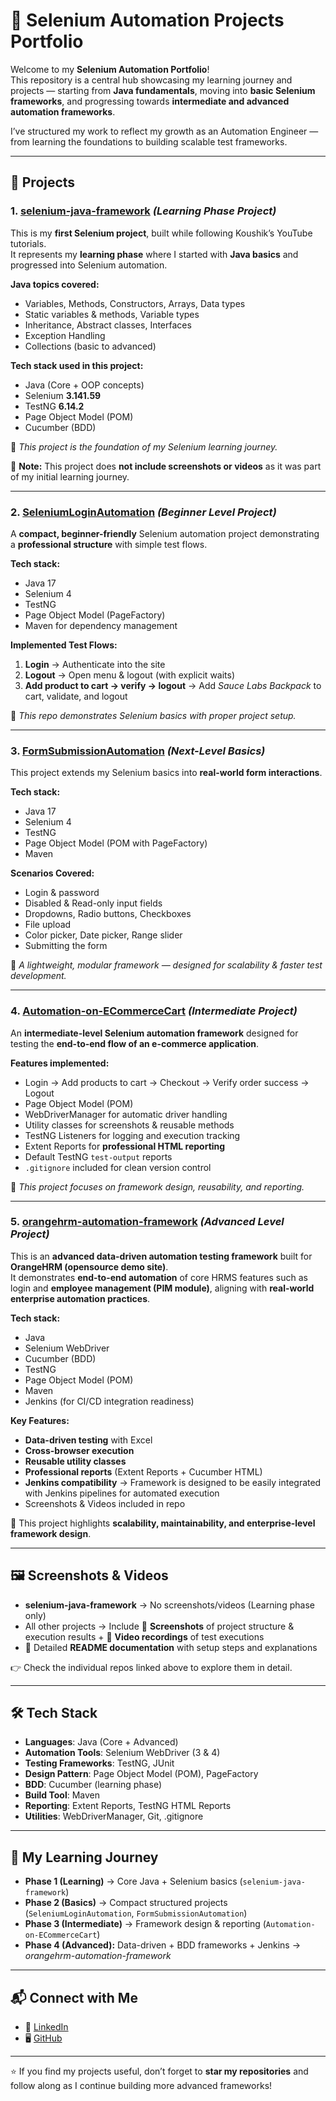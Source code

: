 # 🚀 Selenium Automation Projects Portfolio

Welcome to my **Selenium Automation Portfolio**!  
This repository is a central hub showcasing my learning journey and projects — starting from **Java fundamentals**, moving into **basic Selenium frameworks**, and progressing towards **intermediate and advanced automation frameworks**.  

I’ve structured my work to reflect my growth as an Automation Engineer — from learning the foundations to building scalable test frameworks.  

---

## 📌 Projects

### 1. [selenium-java-framework](https://github.com/AbarnaSelv/selenium-java-framework) _(Learning Phase Project)_
This is my **first Selenium project**, built while following Koushik’s YouTube tutorials.  
It represents my **learning phase** where I started with **Java basics** and progressed into Selenium automation.

**Java topics covered:**
- Variables, Methods, Constructors, Arrays, Data types  
- Static variables & methods, Variable types  
- Inheritance, Abstract classes, Interfaces  
- Exception Handling  
- Collections (basic to advanced)  

**Tech stack used in this project:**
- Java (Core + OOP concepts)  
- Selenium **3.141.59**  
- TestNG **6.14.2**  
- Page Object Model (POM)  
- Cucumber (BDD)  

📌 *This project is the foundation of my Selenium learning journey.*  

📌 **Note:** This project does **not include screenshots or videos** as it was part of my initial learning journey.

---

### 2. [SeleniumLoginAutomation](https://github.com/AbarnaSelv/SeleniumLoginAutomation) _(Beginner Level Project)_
A **compact, beginner-friendly** Selenium automation project demonstrating a **professional structure** with simple test flows.  

**Tech stack:**
- Java 17  
- Selenium 4  
- TestNG  
- Page Object Model (PageFactory)  
- Maven for dependency management  

**Implemented Test Flows:**
1. **Login** → Authenticate into the site  
2. **Logout** → Open menu & logout (with explicit waits)  
3. **Add product to cart → verify → logout** → Add *Sauce Labs Backpack* to cart, validate, and logout  

📌 *This repo demonstrates Selenium basics with proper project setup.*  

---

### 3. [FormSubmissionAutomation](https://github.com/AbarnaSelv/FormSubmissionAutomation) _(Next-Level Basics)_
This project extends my Selenium basics into **real-world form interactions**.  

**Tech stack:**
- Java 17  
- Selenium 4  
- TestNG  
- Page Object Model (POM with PageFactory)  
- Maven  

**Scenarios Covered:**
- Login & password  
- Disabled & Read-only input fields  
- Dropdowns, Radio buttons, Checkboxes  
- File upload  
- Color picker, Date picker, Range slider  
- Submitting the form  

📌 *A lightweight, modular framework — designed for scalability & faster test development.*  

---

### 4. [Automation-on-ECommerceCart](https://github.com/AbarnaSelv/Automation-on-ECommerceCart) _(Intermediate Project)_
An **intermediate-level Selenium automation framework** designed for testing the **end-to-end flow of an e-commerce application**.  

**Features implemented:**
- Login → Add products to cart → Checkout → Verify order success → Logout  
- Page Object Model (POM)  
- WebDriverManager for automatic driver handling  
- Utility classes for screenshots & reusable methods  
- TestNG Listeners for logging and execution tracking  
- Extent Reports for **professional HTML reporting**  
- Default TestNG `test-output` reports  
- `.gitignore` included for clean version control  

📌 *This project focuses on framework design, reusability, and reporting.*  

---

### 5. [orangehrm-automation-framework](https://github.com/AbarnaSelv/orangehrm-automation-framework) _(Advanced Level Project)_
This is an **advanced data-driven automation testing framework** built for **OrangeHRM (opensource demo site)**.  
It demonstrates **end-to-end automation** of core HRMS features such as login and **employee management (PIM module)**, aligning with **real-world enterprise automation practices**.

**Tech stack:**
- Java  
- Selenium WebDriver  
- Cucumber (BDD)  
- TestNG  
- Page Object Model (POM)  
- Maven  
- Jenkins (for CI/CD integration readiness)  

**Key Features:**
- **Data-driven testing** with Excel  
- **Cross-browser execution**  
- **Reusable utility classes**  
- **Professional reports** (Extent Reports + Cucumber HTML)  
- **Jenkins compatibility** → Framework is designed to be easily integrated with Jenkins pipelines for automated execution  
- Screenshots & Videos included in repo  

📌 This project highlights **scalability, maintainability, and enterprise-level framework design**.


---

## 🖼️ Screenshots & Videos
- **selenium-java-framework** → No screenshots/videos (Learning phase only)  
- All other projects → Include 📸 **Screenshots** of project structure & execution results + 🎥 **Video recordings** of test executions  
- 📝 Detailed **README documentation** with setup steps and explanations  

👉 Check the individual repos linked above to explore them in detail.  

---

## 🛠️ Tech Stack
- **Languages**: Java (Core + Advanced)  
- **Automation Tools**: Selenium WebDriver (3 & 4)  
- **Testing Frameworks**: TestNG, JUnit  
- **Design Pattern**: Page Object Model (POM), PageFactory  
- **BDD**: Cucumber (learning phase)  
- **Build Tool**: Maven  
- **Reporting**: Extent Reports, TestNG HTML Reports  
- **Utilities**: WebDriverManager, Git, .gitignore  

---

## 🎯 My Learning Journey
- **Phase 1 (Learning)** → Core Java + Selenium basics (`selenium-java-framework`)  
- **Phase 2 (Basics)** → Compact structured projects (`SeleniumLoginAutomation`, `FormSubmissionAutomation`)  
- **Phase 3 (Intermediate)** → Framework design & reporting (`Automation-on-ECommerceCart`)  
- **Phase 4 (Advanced):** Data-driven + BDD frameworks + Jenkins → *orangehrm-automation-framework*  
---

## 📬 Connect with Me
- 💼 [LinkedIn](https://www.linkedin.com/in/abarna03/)  
- 🖥️ [GitHub](https://github.com/AbarnaSelv)  

---

⭐ If you find my projects useful, don’t forget to **star my repositories** and follow along as I continue building more advanced frameworks!
